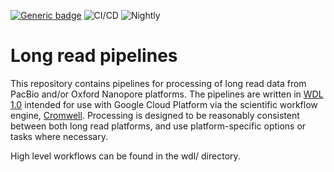 [![Generic badge](https://img.shields.io/badge/version-3.0.64-blue.svg)](https://shields.io/)
![CI/CD](https://github.com/broadinstitute/long-read-pipelines/workflows/CI/CD/badge.svg)
![Nightly](https://github.com/broadinstitute/long-read-pipelines/workflows/Nightly/badge.svg)

# Long read pipelines
This repository contains pipelines for processing of long read data from PacBio and/or Oxford Nanopore platforms.  The pipelines are written in [WDL 1.0](https://github.com/openwdl/wdl/blob/main/versions/1.0/SPEC.md#introduction) intended for use with Google Cloud Platform via the scientific workflow engine, [Cromwell](https://github.com/broadinstitute/cromwell).  Processing is designed to be reasonably consistent between both long read platforms, and use platform-specific options or tasks where necessary.

High level workflows can be found in the wdl/ directory.
